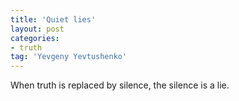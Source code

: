 ```yaml
---
title: 'Quiet lies'
layout: post
categories:
- truth
tag: 'Yevgeny Yevtushenko'
---
```


When truth is replaced by silence, the silence is a lie.